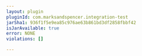 ```yaml
---
layout: plugin
pluginId: com.marksandspencer.integration-test
jarSha1: 936f1f5e9ea85c976ae63b861bd3df2858fbbf42
isJarAvailable: true
error: NONE
violations: []

---
```

